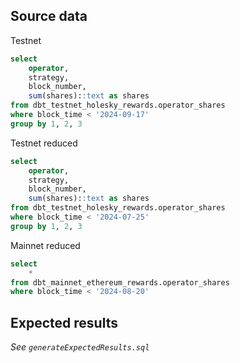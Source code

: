## Source data

Testnet
```sql
select
    operator,
    strategy,
    block_number,
    sum(shares)::text as shares
from dbt_testnet_holesky_rewards.operator_shares
where block_time < '2024-09-17'
group by 1, 2, 3
```

Testnet reduced
```sql
select
    operator,
    strategy,
    block_number,
    sum(shares)::text as shares
from dbt_testnet_holesky_rewards.operator_shares
where block_time < '2024-07-25'
group by 1, 2, 3
```

Mainnet reduced
```sql
select
    *
from dbt_mainnet_ethereum_rewards.operator_shares
where block_time < '2024-08-20'
```

## Expected results

_See `generateExpectedResults.sql`_

